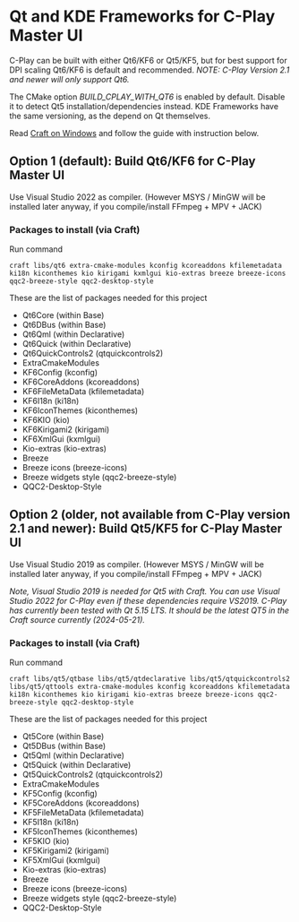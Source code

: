 # Qt and KDE Frameworks for C-Play Master UI

C-Play can be built with either Qt6/KF6 or Qt5/KF5, but for best support for DPI scaling Qt6/KF6 is default and recommended.
*NOTE: C-Play Version 2.1 and newer will only support Qt6.*

The CMake option *BUILD_CPLAY_WITH_QT6* is enabled by default. Disable it to detect Qt5 installation/dependencies instead.
KDE Frameworks have the same versioning, as the depend on Qt themselves.

Read [Craft on Windows](https://community.kde.org/Get_Involved/development/Windows) and follow the guide with instruction below.

## Option 1 (default): Build Qt6/KF6 for C-Play Master UI

Use Visual Studio 2022 as compiler. (However MSYS / MinGW will be installed later anyway, if you compile/install FFmpeg + MPV + JACK)

### Packages to install (via Craft)

Run command
```
craft libs/qt6 extra-cmake-modules kconfig kcoreaddons kfilemetadata ki18n kiconthemes kio kirigami kxmlgui kio-extras breeze breeze-icons qqc2-breeze-style qqc2-desktop-style
```
These are the list of packages needed for this project
- Qt6Core (within Base)
- Qt6DBus (within Base)
- Qt6Qml (within Declarative)
- Qt6Quick (within Declarative)
- Qt6QuickControls2 (qtquickcontrols2)
- ExtraCmakeModules
- KF6Config (kconfig)
- KF6CoreAddons (kcoreaddons)
- KF6FileMetaData (kfilemetadata)
- KF6I18n (ki18n)
- KF6IconThemes (kiconthemes)
- KF6KIO (kio)
- KF6Kirigami2 (kirigami)
- KF6XmlGui (kxmlgui)
- Kio-extras (kio-extras)
- Breeze
- Breeze icons (breeze-icons)
- Breeze widgets style (qqc2-breeze-style)
- QQC2-Desktop-Style

## Option 2 (older, not available from C-Play version 2.1 and newer): Build Qt5/KF5 for C-Play Master UI

Use Visual Studio 2019 as compiler. (However MSYS / MinGW will be installed later anyway, if you compile/install FFmpeg + MPV + JACK)

*Note, Visual Studio 2019 is needed for Qt5 with Craft. You can use Visual Studio 2022 for C-Play even if these dependencies require VS2019. C-Play has currently been tested with Qt 5.15 LTS. It should be the latest QT5 in the Craft source currently (2024-05-21).*

### Packages to install (via Craft)

Run command
```
craft libs/qt5/qtbase libs/qt5/qtdeclarative libs/qt5/qtquickcontrols2 libs/qt5/qttools extra-cmake-modules kconfig kcoreaddons kfilemetadata ki18n kiconthemes kio kirigami kio-extras breeze breeze-icons qqc2-breeze-style qqc2-desktop-style
```
These are the list of packages needed for this project
- Qt5Core (within Base)
- Qt5DBus (within Base)
- Qt5Qml (within Declarative)
- Qt5Quick (within Declarative)
- Qt5QuickControls2 (qtquickcontrols2)
- ExtraCmakeModules
- KF5Config (kconfig)
- KF5CoreAddons (kcoreaddons)
- KF5FileMetaData (kfilemetadata)
- KF5I18n (ki18n)
- KF5IconThemes (kiconthemes)
- KF5KIO (kio)
- KF5Kirigami2 (kirigami)
- KF5XmlGui (kxmlgui)
- Kio-extras (kio-extras)
- Breeze
- Breeze icons (breeze-icons)
- Breeze widgets style (qqc2-breeze-style)
- QQC2-Desktop-Style